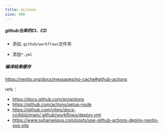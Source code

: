 ```yaml
---
title: acitons
size: 408
---
```

##### github仓库的CI、CD

- 添加`.github/workflows`文件夹

- 添加`*.yml`


##### 编译结果缓存

https://nextjs.org/docs/messages/no-cache#github-actions


refs：
- https://docs.github.com/en/actions
- https://github.com/actions/setup-node
- https://github.com/vitejs/docs-cn/blob/main/.github/workflows/deploy.yml
- https://www.suhanwijaya.com/posts/use-github-actions-deploy-nextjs-ssg-site
